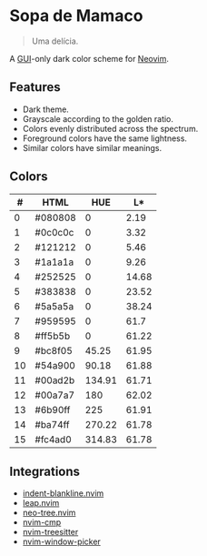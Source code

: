 # Sopa de Mamaco

> Uma delícia.

A [GUI]-only dark color scheme for [Neovim].

## Features

- Dark theme.
- Grayscale according to the golden ratio.
- Colors evenly distributed across the spectrum.
- Foreground colors have the same lightness.
- Similar colors have similar meanings.

## Colors

<!-- TODO: Display colors in table cells. -->
| #  | HTML    | HUE    | L\*   |
|----|---------|--------|-------|
|  0 | #080808 |   0    |  2.19 |
|  1 | #0c0c0c |   0    |  3.32 |
|  2 | #121212 |   0    |  5.46 |
|  3 | #1a1a1a |   0    |  9.26 |
|  4 | #252525 |   0    | 14.68 |
|  5 | #383838 |   0    | 23.52 |
|  6 | #5a5a5a |   0    | 38.24 |
|  7 | #959595 |   0    | 61.7  |
|  8 | #ff5b5b |   0    | 61.22 |
|  9 | #bc8f05 |  45.25 | 61.95 |
| 10 | #54a900 |  90.18 | 61.88 |
| 11 | #00ad2b | 134.91 | 61.71 |
| 12 | #00a7a7 | 180    | 62.02 |
| 13 | #6b90ff | 225    | 61.91 |
| 14 | #ba74ff | 270.22 | 61.78 |
| 15 | #fc4ad0 | 314.83 | 61.78 |

## Integrations

- [indent-blankline.nvim]
- [leap.nvim]
- [neo-tree.nvim]
- [nvim-cmp]
- [nvim-treesitter]
- [nvim-window-picker]

[GUI]: https://neovim.io/doc/user/gui.html#gui
[indent-blankline.nvim]: https://github.com/lukas-reineke/indent-blankline.nvim
[leap.nvim]: https://github.com/ggandor/leap.nvim
[neo-tree.nvim]: https://github.com/nvim-neo-tree/neo-tree.nvim
[Neovim]: https://neovim.io
[nvim-cmp]: https://github.com/hrsh7th/nvim-cmp
[nvim-treesitter]: https://github.com/nvim-treesitter/nvim-treesitter
[nvim-window-picker]: https://github.com/s1n7ax/nvim-window-picker
